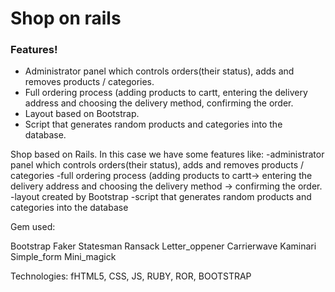 # Shop on rails 


### Features!

- Administrator panel which controls orders(their status), adds and removes products / categories.
- Full ordering process (adding products to cartt, entering the delivery address and choosing the delivery method, confirming the order.                                        
- Layout based on Bootstrap.
- Script that generates random products and categories into the database.











Shop based on Rails. In this case we have some features like: 
-administrator panel which controls orders(their status), adds and removes products / categories
-full ordering process (adding products to cartt-> entering the delivery address and choosing the delivery method -> confirming the order. 
-layout created by Bootstrap 
-script that generates random products and categories into the database

Gem used:

Bootstrap
Faker 
Statesman
Ransack
Letter_oppener 
Carrierwave
Kaminari 
Simple_form 
Mini_magick

Technologies: fHTML5, CSS,  JS, RUBY, ROR, BOOTSTRAP 
